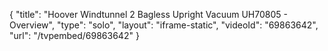 {
    "title": "Hoover Windtunnel 2 Bagless Upright Vacuum UH70805 - Overview",
    "type": "solo",
    "layout": "iframe-static",
    "videoId": "69863642",
    "url": "\/tvpembed\/69863642"
}